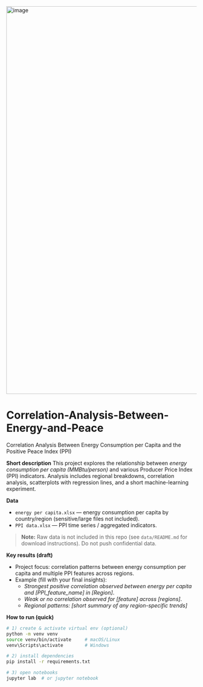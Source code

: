 <img width="1536" height="1024" alt="image" src="https://github.com/user-attachments/assets/c500af2f-af90-4ed0-bbc0-196b53d6bdb3" />

# Correlation-Analysis-Between-Energy-and-Peace
Correlation Analysis Between Energy Consumption per Capita and the Positive Peace Index (PPI)

**Short description**
This project explores the relationship between *energy consumption per capita (MMBtu/person)* and various Producer Price Index (PPI) indicators. Analysis includes regional breakdowns, correlation analysis, scatterplots with regression lines, and a short machine-learning experiment.

**Data**
- `energy per capita.xlsx` — energy consumption per capita by country/region (sensitive/large files not included).
- `PPI data.xlsx` — PPI time series / aggregated indicators.
> **Note:** Raw data is not included in this repo (see `data/README.md` for download instructions). Do not push confidential data.

**Key results (draft)**
- Project focus: correlation patterns between energy consumption per capita and multiple PPI features across regions.
- Example (fill with your final insights): 
  - *Strongest positive correlation observed between energy per capita and [PPI_feature_name] in [Region]*.
  - *Weak or no correlation observed for [feature] across [regions]*.
  - *Regional patterns: [short summary of any region-specific trends]*

**How to run (quick)**
```bash
# 1) create & activate virtual env (optional)
python -m venv venv
source venv/bin/activate     # macOS/Linux
venv\Scripts\activate        # Windows

# 2) install dependencies
pip install -r requirements.txt

# 3) open notebooks
jupyter lab  # or jupyter notebook
